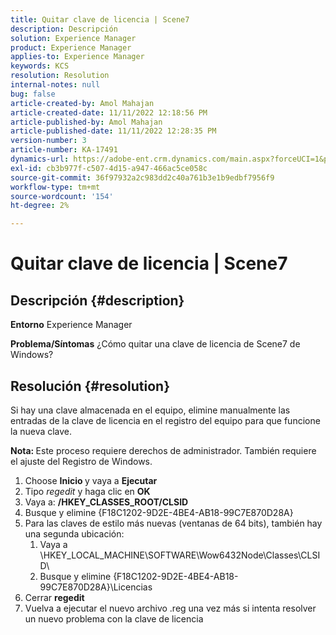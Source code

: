 ```yaml
---
title: Quitar clave de licencia | Scene7
description: Descripción
solution: Experience Manager
product: Experience Manager
applies-to: Experience Manager
keywords: KCS
resolution: Resolution
internal-notes: null
bug: false
article-created-by: Amol Mahajan
article-created-date: 11/11/2022 12:18:56 PM
article-published-by: Amol Mahajan
article-published-date: 11/11/2022 12:28:35 PM
version-number: 3
article-number: KA-17491
dynamics-url: https://adobe-ent.crm.dynamics.com/main.aspx?forceUCI=1&pagetype=entityrecord&etn=knowledgearticle&id=f740c200-bb61-ed11-9562-6045bd0067ea
exl-id: cb3b977f-c507-4d15-a947-466ac5ce058c
source-git-commit: 36f97932a2c983dd2c40a761b3e1b9edbf7956f9
workflow-type: tm+mt
source-wordcount: '154'
ht-degree: 2%

---
```


# Quitar clave de licencia | Scene7

## Descripción {#description}

<b>Entorno</b>
Experience Manager


<b>Problema/Síntomas</b>
¿Cómo quitar una clave de licencia de Scene7 de Windows?


## Resolución {#resolution}


Si hay una clave almacenada en el equipo, elimine manualmente las entradas de la clave de licencia en el registro del equipo para que funcione la nueva clave.

<b>Nota: </b>Este proceso requiere derechos de administrador. También requiere el ajuste del Registro de Windows.

1. Choose <b>Inicio </b>y vaya a <b>Ejecutar</b>
2. Tipo *regedit* y haga clic en <b>OK</b>
3. Vaya a: <b>/HKEY_CLASSES_ROOT/CLSID</b>
4. Busque y elimine {F18C1202-9D2E-4BE4-AB18-99C7E870D28A}
5. Para las claves de estilo más nuevas (ventanas de 64 bits), también hay una segunda ubicación:
   1. Vaya a \HKEY_LOCAL_MACHINE\SOFTWARE\Wow6432Node\Classes\CLSID\
   2. Busque y elimine {F18C1202-9D2E-4BE4-AB18-99C7E870D28A}\Licencias
6. Cerrar <b>regedit</b>
7. Vuelva a ejecutar el nuevo archivo .reg una vez más si intenta resolver un nuevo problema con la clave de licencia
